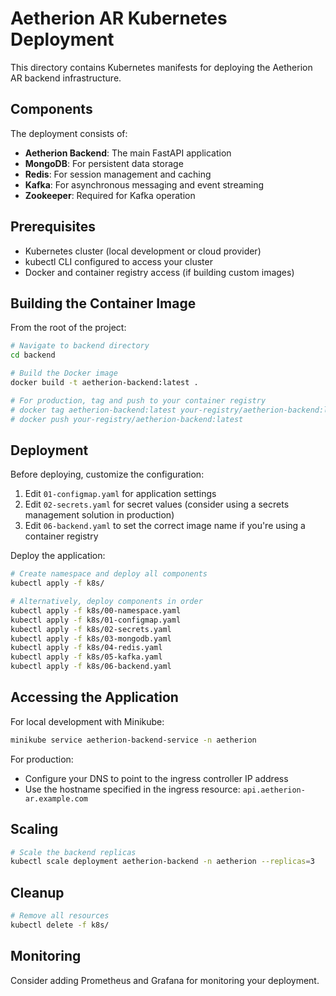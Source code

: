 # Aetherion AR Kubernetes Deployment

This directory contains Kubernetes manifests for deploying the Aetherion AR backend infrastructure.

## Components

The deployment consists of:

- **Aetherion Backend**: The main FastAPI application
- **MongoDB**: For persistent data storage
- **Redis**: For session management and caching
- **Kafka**: For asynchronous messaging and event streaming
- **Zookeeper**: Required for Kafka operation

## Prerequisites

- Kubernetes cluster (local development or cloud provider)
- kubectl CLI configured to access your cluster
- Docker and container registry access (if building custom images)

## Building the Container Image

From the root of the project:

```bash
# Navigate to backend directory
cd backend

# Build the Docker image
docker build -t aetherion-backend:latest .

# For production, tag and push to your container registry
# docker tag aetherion-backend:latest your-registry/aetherion-backend:latest
# docker push your-registry/aetherion-backend:latest
```

## Deployment

Before deploying, customize the configuration:

1. Edit `01-configmap.yaml` for application settings
2. Edit `02-secrets.yaml` for secret values (consider using a secrets management solution in production)
3. Edit `06-backend.yaml` to set the correct image name if you're using a container registry

Deploy the application:

```bash
# Create namespace and deploy all components
kubectl apply -f k8s/

# Alternatively, deploy components in order
kubectl apply -f k8s/00-namespace.yaml
kubectl apply -f k8s/01-configmap.yaml
kubectl apply -f k8s/02-secrets.yaml
kubectl apply -f k8s/03-mongodb.yaml
kubectl apply -f k8s/04-redis.yaml
kubectl apply -f k8s/05-kafka.yaml
kubectl apply -f k8s/06-backend.yaml
```

## Accessing the Application

For local development with Minikube:

```bash
minikube service aetherion-backend-service -n aetherion
```

For production:
- Configure your DNS to point to the ingress controller IP address
- Use the hostname specified in the ingress resource: `api.aetherion-ar.example.com`

## Scaling

```bash
# Scale the backend replicas
kubectl scale deployment aetherion-backend -n aetherion --replicas=3
```

## Cleanup

```bash
# Remove all resources
kubectl delete -f k8s/
```

## Monitoring

Consider adding Prometheus and Grafana for monitoring your deployment. 